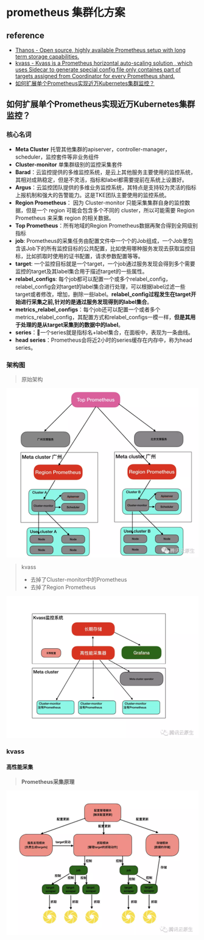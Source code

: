 # prometheus 集群化方案

## reference

- [Thanos - Open source, highly available Prometheus setup with long term storage capabilities.](https://thanos.io/)
- [kvass - Kvass is a Prometheus horizontal auto-scaling solution , which uses Sidecar to generate special config file only containes part of targets assigned from Coordinator for every Prometheus shard.](https://github.com/tkestack/kvass)
- [如何扩展单个Prometheus实现近万Kubernetes集群监控？](https://mp.weixin.qq.com/s?__biz=Mzg5NjA1MjkxNw==&mid=2247486068&idx=1&sn=1da847461cbd2b9a92cba9f51818d9db&chksm=c007b1aef77038b84d3da5fd7a50fc2e7eb51253042c67a3b7f3db2f08130ca7425d8d953a28&mpshare=1&scene=1&srcid=0812musJWcQzfAEf7bDwGmIn&sharer_sharetime=1597215750359&sharer_shareid=c36e4807e52bb0fd28e7ef15200507a3&rd2werd=1#wechat_redirect)

## 如何扩展单个Prometheus实现近万Kubernetes集群监控？

### 核心名词

- **Meta Cluster** 托管其他集群的apiserver，controller-manager，scheduler，监控套件等非业务组件
- **Cluster-monitor** 单集群级别的监控采集套件
- **Barad**：云监控提供的多维监控系统，是云上其他服务主要使用的监控系统，其相对成熟稳定，但是不灵活，指标和label都需要提前在系统上设置好。
- **Argus**：云监控团队提供的多维业务监控系统，其特点是支持较为灵活的指标上报机制和强大的告警能力。这是TKE团队主要使用的监控系统。
- **Region Prometheus**： 因为 Cluster-monitor 只能采集集群自身的监控数据，但是一个 region 可能会包含多个不同的 cluster，所以可能需要 Region Prometheus 来采集 region 的相关数据。
- **Top Prometheus**：所有地域的Region Prometheus数据再聚合得到全网级别指标
- **job**: Prometheus的采集任务由配置文件中一个个的Job组成，一个Job里包含该Job下的所有监控目标的公共配置，比如使用哪种服务发现去获取监控目标，比如抓取时使用的证书配置，请求参数配置等等。
- **target**: 一个监控目标就是一个target，一个job通过服务发现会得到多个需要监控的target及其label集合用于描述target的一些属性。
- **relabel_configs**: 每个job都可以配置一个或多个relabel_config，relabel_config会对target的label集合进行处理，可以根据label过滤一些target或者修改，增加，删除一些label。**relabel_config过程发生在target开始进行采集之前,针对的是通过服务发现得到的label集合**。
- **metrics_relabel_configs**：每个job还可以配置一个或者多个metrics_relabel_config，其配置方式和relabel_configs一模一样，**但是其用于处理的是从target采集到的数据中的label**。
- **series**：一个series就是指标名+label集合，在面板中，表现为一条曲线。
- **head series**：Prometheus会将近2小时的series缓存在内存中，称为head series。

### 架构图

> 原始架构

![原始架构](640.png)

> kvass
>
> - 去掉了Cluster-monitor中的Prometheus
> - 去掉了Region Prometheus

![Kvaas](Kvaas.png)



### kvass

#### 高性能采集

> **Prometheus采集原理**

![prometheus采集原理](prometheus采集原理.png)









































